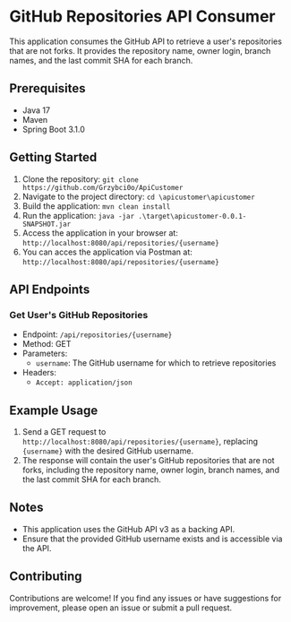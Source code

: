 # GitHub Repositories API Consumer

This application consumes the GitHub API to retrieve a user's repositories that are not forks. It provides the repository name, owner login, branch names, and the last commit SHA for each branch.

## Prerequisites

- Java 17
- Maven
- Spring Boot 3.1.0

## Getting Started

1. Clone the repository: `git clone https://github.com/Grzybci0o/ApiCustomer`
2. Navigate to the project directory: `cd \apicustomer\apicustomer`
3. Build the application: `mvn clean install`
4. Run the application: `java -jar .\target\apicustomer-0.0.1-SNAPSHOT.jar`
5. Access the application in your browser at: `http://localhost:8080/api/repositories/{username}`
6. You can acces the application via Postman at: `http://localhost:8080/api/repositories/{username}`
## API Endpoints

### Get User's GitHub Repositories

- Endpoint: `/api/repositories/{username}`
- Method: GET
- Parameters:
    - `username`: The GitHub username for which to retrieve repositories
- Headers:
    - `Accept: application/json`

## Example Usage

1. Send a GET request to `http://localhost:8080/api/repositories/{username}`, replacing `{username}` with the desired GitHub username.
2. The response will contain the user's GitHub repositories that are not forks, including the repository name, owner login, branch names, and the last commit SHA for each branch.

## Notes

- This application uses the GitHub API v3 as a backing API.
- Ensure that the provided GitHub username exists and is accessible via the API.

## Contributing

Contributions are welcome! If you find any issues or have suggestions for improvement, please open an issue or submit a pull request.
